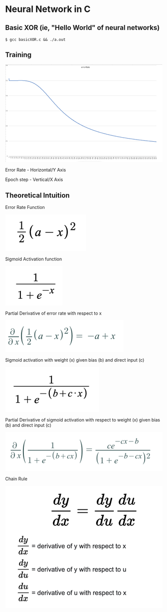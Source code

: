 # Neural Network in C

## Basic XOR (ie, "Hello World" of neural networks)

```console
$ gcc basicXOR.c && ./a.out
```

## Training

<img src='images/errorRateVsEpoch.png'/>

Error Rate - Horizontal/Y Axis

Epoch step - Vertical/X Axis

## Theoretical Intuition

Error Rate Function

<img src='images/errorRateFunction.png'>

Sigmoid Activation function

<img src='images/sigmoid.png'>

Partial Derivative of error rate with respect to x

<img src='images/partialDwrtX.png'>

Sigmoid activation with weight (x) given bias (b) and direct input (c)

<img src='images/sigmoidWithBiasAndInputWeight.png'>

Partial Derivative of sigmoid activation with respect to weight (x) given bias (b) and direct input (c)

<img src='images/partialDwrtXsigmoidWithBiasAndInputWeight.png'>

Chain Rule

<img src='images/chainRule.png'>